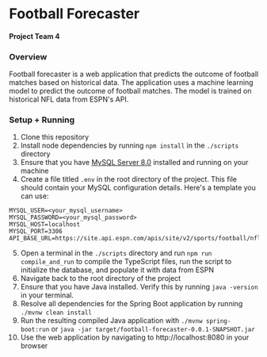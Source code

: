 # Football Forecaster

#### Project Team 4

### Overview

Football forecaster is a web application that predicts the outcome of football matches based on historical data. The application uses a machine learning model to predict the outcome of football matches. The model is trained on historical NFL data from ESPN's API.

### Setup + Running

1. Clone this repository
2. Install node dependencies by running `npm install` in the `./scripts` directory
3. Ensure that you have [MySQL Server 8.0](https://dev.mysql.com/downloads/mysql/8.0.html) installed and running on your machine
4. Create a file titled `.env` in the root directory of the project. This file should contain your MySQL configuration details. Here's a template you can use:

```env
MYSQL_USER=<your_mysql_username>
MYSQL_PASSWORD=<your_mysql_password>
MYSQL_HOST=localhost
MYSQL_PORT=3306
API_BASE_URL=https://site.api.espn.com/apis/site/v2/sports/football/nfl/
```
5. Open a terminal in the `./scripts` directory and run `npm run compile_and_run` to compile the TypeScript files, run the
script to initialize the database, and populate it with data from ESPN
6. Navigate back to the root directory of the project
7. Ensure that you have Java installed. Verify this by running `java -version` in your terminal.
7. Resolve all dependencies for the Spring Boot application by running `./mvnw clean install`
8. Run the resulting compiled Java application with `./mvnw spring-boot:run` or `java -jar target/football-forecaster-0.0.1-SNAPSHOT.jar`
9. Use the web application by navigating to http://localhost:8080 in your browser



